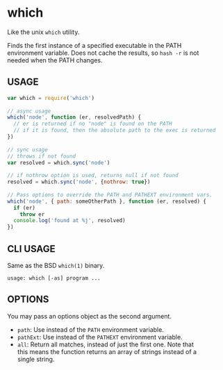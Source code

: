# which  
  
Like the unix `which` utility.  
  
Finds the first instance of a specified executable in the PATH  
environment variable.  Does not cache the results, so `hash -r` is not  
needed when the PATH changes.  
  
## USAGE  
  
```javascript  
var which = require('which')  
  
// async usage  
which('node', function (er, resolvedPath) {  
  // er is returned if no "node" is found on the PATH  
  // if it is found, then the absolute path to the exec is returned  
})  
  
// sync usage  
// throws if not found  
var resolved = which.sync('node')  
  
// if nothrow option is used, returns null if not found  
resolved = which.sync('node', {nothrow: true})  
  
// Pass options to override the PATH and PATHEXT environment vars.  
which('node', { path: someOtherPath }, function (er, resolved) {  
  if (er)  
    throw er  
  console.log('found at %j', resolved)  
})  
```  
  
## CLI USAGE  
  
Same as the BSD `which(1)` binary.  
  
```  
usage: which [-as] program ...  
```  
  
## OPTIONS  
  
You may pass an options object as the second argument.  
  
- `path`: Use instead of the `PATH` environment variable.  
- `pathExt`: Use instead of the `PATHEXT` environment variable.  
- `all`: Return all matches, instead of just the first one.  Note that  
  this means the function returns an array of strings instead of a  
  single string.  
